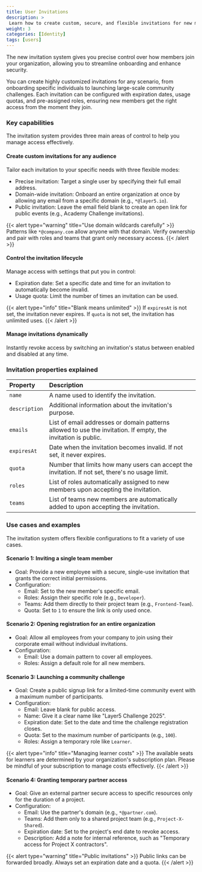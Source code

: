 ```yaml
---
title: User Invitations
description: >
 Learn how to create custom, secure, and flexible invitations for new members.
weight: 3
categories: [Identity]
tags: [users]
---
```


The new invitation system gives you precise control over how members join your organization, allowing you to streamline onboarding and enhance security.

You can create highly customized invitations for any scenario, from onboarding specific individuals to launching large-scale community challenges. Each invitation can be configured with expiration dates, usage quotas, and pre-assigned roles, ensuring new members get the right access from the moment they join.

### Key capabilities

The invitation system provides three main areas of control to help you manage access effectively.

#### Create custom invitations for any audience
Tailor each invitation to your specific needs with three flexible modes:
- Precise invitation: Target a single user by specifying their full email address.
- Domain-wide invitation: Onboard an entire organization at once by allowing any email from a specific domain (e.g., `*@layer5.io`).
- Public invitation: Leave the email field blank to create an open link for public events (e.g., Academy Challenge invitations).

{{< alert type="warning" title="Use domain wildcards carefully" >}}
Patterns like `*@company.com` allow anyone with that domain. Verify ownership and pair with roles and teams that grant only necessary access.
{{< /alert >}}

#### Control the invitation lifecycle
Manage access with settings that put you in control:
- Expiration date: Set a specific date and time for an invitation to automatically become invalid.
- Usage quota: Limit the number of times an invitation can be used.

{{< alert type="info" title="Blank means unlimited" >}}
If `expiresAt` is not set, the invitation never expires. If `quota` is not set, the invitation has unlimited uses.
{{< /alert >}}

#### Manage invitations dynamically
Instantly revoke access by switching an invitation's status between enabled and disabled at any time.

<!-- ### How to create an invitation -->

<!-- ### Managing existing invitations -->

### Invitation properties explained

| Property | Description |
| :--- |  :--- |
| `name` |  A name used to identify the invitation. |
| `description` | Additional information about the invitation's purpose. |
| `emails` |  List of email addresses or domain patterns allowed to use the invitation. If empty, the invitation is public. |
| `expiresAt` |  Date when the invitation becomes invalid. If not set, it never expires. |
| `quota` | Number that limits how many users can accept the invitation. If not set, there's no usage limit. |
| `roles` | List of roles automatically assigned to new members upon accepting the invitation. |
| `teams` | List of teams new members are automatically added to upon accepting the invitation. |

### Use cases and examples

The invitation system offers flexible configurations to fit a variety of use cases.

#### Scenario 1: Inviting a single team member

- Goal: Provide a new employee with a secure, single-use invitation that grants the correct initial permissions.
- Configuration:
  - Email: Set to the new member's specific email.
  - Roles: Assign their specific role (e.g., `Developer`).
  - Teams: Add them directly to their project team (e.g., `Frontend-Team`).
  - Quota: Set to `1` to ensure the link is only used once.

#### Scenario 2: Opening registration for an entire organization

- Goal: Allow all employees from your company to join using their corporate email without individual invitations.
- Configuration:
  - Email: Use a domain pattern to cover all employees.
  - Roles: Assign a default role for all new members.

#### Scenario 3: Launching a community challenge

- Goal: Create a public signup link for a limited-time community event with a maximum number of participants.
- Configuration:
  - Email: Leave blank for public access.
  - Name: Give it a clear name like "Layer5 Challenge 2025".
  - Expiration date: Set to the date and time the challenge registration closes.
  - Quota: Set to the maximum number of participants (e.g., `100`).
  - Roles: Assign a temporary role like `Learner`.

{{< alert type="info" title="Managing learner costs" >}}
The available seats for learners are determined by your organization's subscription plan. Please be mindful of your subscription to manage costs effectively.
{{< /alert >}}

#### Scenario 4: Granting temporary partner access

- Goal: Give an external partner secure access to specific resources only for the duration of a project.
- Configuration:
  - Email: Use the partner's domain (e.g., `*@partner.com`).
  - Teams: Add them only to a shared project team (e.g., `Project-X-Shared`).
  - Expiration date: Set to the project's end date to revoke access.
  - Description: Add a note for internal reference, such as "Temporary access for Project X contractors".

{{< alert type="warning" title="Public invitations" >}}
Public links can be forwarded broadly. Always set an expiration date and a quota.
{{< /alert >}}